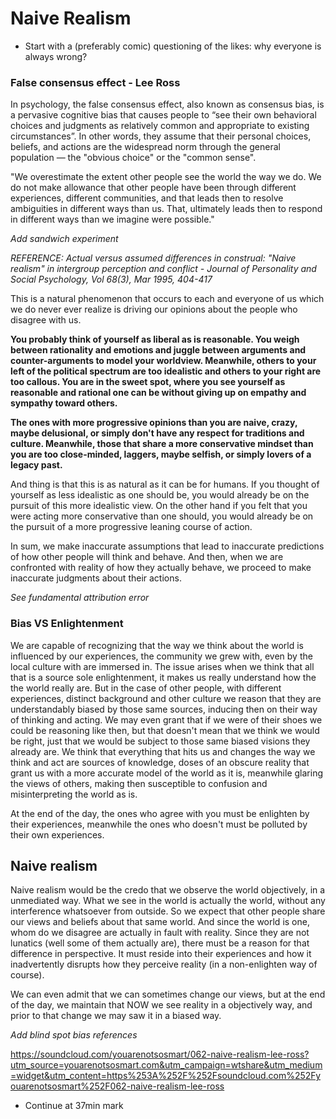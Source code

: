 # Naive Realism

- Start with a (preferably comic) questioning of the likes: why everyone is always wrong?

### False consensus effect - Lee Ross

In psychology, the false consensus effect, also known as consensus bias, is a pervasive cognitive bias that causes people to “see their own behavioral choices and judgments as relatively common and appropriate to existing circumstances”. In other words, they assume that their personal choices, beliefs, and actions are the widespread norm through the general population — the "obvious choice" or the "common sense".

"We overestimate the extent other people see the world the way we do. We do not make allowance that other people have been through different experiences, different communities, and that leads then to resolve ambiguities in different ways than us. That, ultimately leads then to respond in different ways than we imagine were possible."

*Add sandwich experiment*

*REFERENCE: Actual versus assumed differences in construal: "Naive realism" in intergroup perception and conflict - Journal of Personality and Social Psychology, Vol 68(3), Mar 1995, 404-417*

This is a natural phenomenon that occurs to each and everyone of us which we do never ever realize is driving our opinions about the people who disagree with us.

**You probably think of yourself as liberal as is reasonable. You weigh between rationality and emotions and juggle between arguments and counter-arguments to model your worldview. Meanwhile, others to your left of the political spectrum are too idealistic and others to your right are too callous. You are in the sweet spot, where you see yourself as reasonable and rational one can be without giving up on empathy and sympathy toward others.**

**The ones with more progressive opinions than you are naive, crazy, maybe delusional, or simply don't have any respect for traditions and culture. Meanwhile, those that share a more conservative mindset than you are too close-minded, laggers, maybe selfish, or simply lovers of a legacy past.**

And thing is that this is as natural as it can be for humans. If you thought of yourself as less idealistic as one should be, you would already be on the pursuit of this more idealistic view. On the other hand if you felt that you were acting more conservative than one should, you would already be on the pursuit of a more progressive leaning course of action.

In sum, we make inaccurate assumptions that lead to inaccurate predictions of how other people will think and behave. And then, when we are confronted with reality of how they actually behave, we proceed to make inaccurate judgments about their actions.

*See fundamental attribution error*

### Bias VS Enlightenment

We are capable of recognizing that the way we think about the world is influenced by our experiences, the community we grew with, even by the local culture with are immersed in. The issue arises when we think that all that is a source sole enlightenment, it makes us really understand how the the world really are. But in the case of other people, with different experiences, distinct background and other culture we reason that they are understandably biased by those same sources, inducing then on their way of thinking and acting. We may even grant that if we were of their shoes we could be reasoning like then, but that doesn't mean that we think we would be right, just that we would be subject to those same biased visions they already are. We think that everything that hits us and changes the way we think and act are sources of knowledge, doses of an obscure reality that grant us with a more accurate model of the world as it is, meanwhile glaring the views of others, making then susceptible to confusion and misinterpreting the world as is.

At the end of the day, the ones who agree with you must be enlighten by their experiences, meanwhile the ones who doesn't must be polluted by their own experiences.

## Naive realism

Naive realism would be the credo that we observe the world objectively, in a unmediated way. What we see in the world is actually the world, without any interference whatsoever from outside. So we expect that other people share our views and beliefs about that same world. And since the world is one, whom do we disagree are actually in fault with reality. Since they are not lunatics (well some of them actually are), there must be a reason for that difference in perspective. It must reside into their experiences and how it inadvertently disrupts how they perceive reality (in a non-enlighten way of course).

We can even admit that we can sometimes change our views, but at the end of the day, we maintain that NOW we see reality in a objectively way, and prior to that change we may saw it in a biased way.

*Add blind spot bias references*

https://soundcloud.com/youarenotsosmart/062-naive-realism-lee-ross?utm_source=youarenotsosmart.com&utm_campaign=wtshare&utm_medium=widget&utm_content=https%253A%252F%252Fsoundcloud.com%252Fyouarenotsosmart%252F062-naive-realism-lee-ross

* Continue at 37min mark

